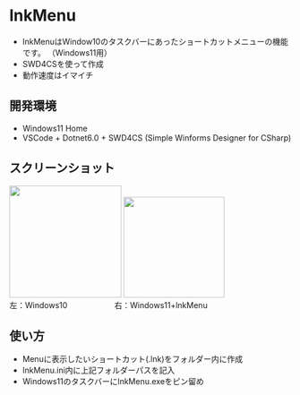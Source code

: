 # lnkMenu
 * lnkMenuはWindow10のタスクバーにあったショートカットメニューの機能です。 （Windows11用） 
 * SWD4CSを使って作成 
 * 動作速度はイマイチ  
  
  ## 開発環境
 * Windows11 Home  
 * VSCode + Dotnet6.0 + SWD4CS (Simple Winforms Designer for CSharp)  
  
  ## スクリーンショット 
<img src="https://user-images.githubusercontent.com/86605611/161374853-ed0c49da-d917-4fe7-ba68-022b5c34832a.png" width="200"> <img src="https://user-images.githubusercontent.com/86605611/161375576-4ed38861-8398-4f5b-bbb3-c86dc786dc5f.png" width="180">  
左：Windows10　　　　　　右：Windows11+lnkMenu  
  
## 使い方  
* Menuに表示したいショートカット(.lnk)をフォルダー内に作成  
* lnkMenu.ini内に上記フォルダーパスを記入  
* Windows11のタスクバーにlnkMenu.exeをピン留め  
  
